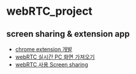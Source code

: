 # webRTC_project
screen sharing &amp; extension app
------

* [chrome extension 개발](https://tidyline.gitbook.io/today-i-learned/etc/chromeextension)
* [webRTC 실시간 PC 화면 가져오기](https://ui.toast.com/weekly-pick/ko_20160812)
* [webRTC 사용 Screen sharing](https://github.com/muaz-khan/WebRTC-Experiment/tree/master/screen-sharing)